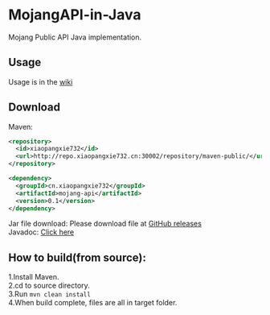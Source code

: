 # MojangAPI-in-Java
Mojang Public API Java implementation.  

## Usage
Usage is in the [wiki](https://github.com/XiaoPangxie732/MojangAPI-in-Java/wiki)    

## Download
Maven:
```xml
<repository>
  <id>xiaopangxie732</id>
  <url>http://repo.xiaopangxie732.cn:30002/repository/maven-public/</url>
</repository>
```
```xml
<dependency>
  <groupId>cn.xiaopangxie732</groupId>
  <artifactId>mojang-api</artifactId>
  <version>0.1</version>
</dependency>
```
  
Jar file download: Please download file at [GitHub releases](https://github.com/XiaoPangxie732/MojangAPI-in-Java/releases/latest)  
Javadoc: [Click here](https://maxpixel.cn:20443/xiaopangxie732/projects/mojang-api/javadoc/0.0.4/)
## How to build(from source):      
1.Install Maven.  
2.cd to source directory.  
3.Run <code>mvn clean install</code>  
4.When build complete, files are all in target folder. 
